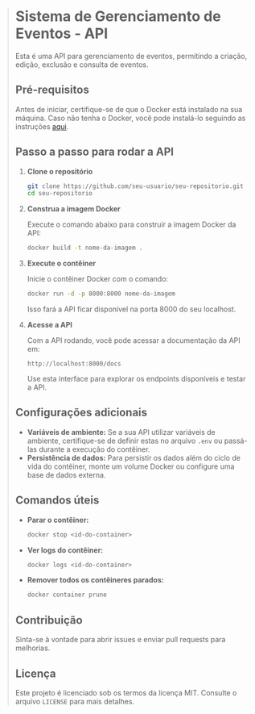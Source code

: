 > # Sistema de Gerenciamento de Eventos - API
> 
> Esta é uma API para gerenciamento de eventos, permitindo a criação, edição, exclusão e consulta de eventos. 
> 
> ## Pré-requisitos
> 
> Antes de iniciar, certifique-se de que o Docker está instalado na sua máquina. Caso não tenha o Docker, você pode instalá-lo seguindo as instruções [aqui](https://docs.docker.com/get-docker/).
> 
> ## Passo a passo para rodar a API
> 
> 1. **Clone o repositório**
> 
>    ```bash
>    git clone https://github.com/seu-usuario/seu-repositorio.git
>    cd seu-repositorio
>    ```
> 
> 2. **Construa a imagem Docker**
> 
>    Execute o comando abaixo para construir a imagem Docker da API:
> 
>    ```bash
>    docker build -t nome-da-imagem .
>    ```
> 
> 3. **Execute o contêiner**
> 
>    Inicie o contêiner Docker com o comando:
> 
>    ```bash
>    docker run -d -p 8000:8000 nome-da-imagem
>    ```
> 
>    Isso fará a API ficar disponível na porta 8000 do seu localhost.
> 
> 4. **Acesse a API**
> 
>    Com a API rodando, você pode acessar a documentação da API em:
> 
>    ```
>    http://localhost:8000/docs
>    ```
> 
>    Use esta interface para explorar os endpoints disponíveis e testar a API.
> 
> ## Configurações adicionais
> 
> - **Variáveis de ambiente:** Se a sua API utilizar variáveis de ambiente, certifique-se de definir estas no arquivo `.env` ou passá-las durante a execução do contêiner.
> - **Persistência de dados:** Para persistir os dados além do ciclo de vida do contêiner, monte um volume Docker ou configure uma base de dados externa.
> 
> ## Comandos úteis
> 
> - **Parar o contêiner:**
> 
>   ```bash
>   docker stop <id-do-container>
>   ```
> 
> - **Ver logs do contêiner:**
> 
>   ```bash
>   docker logs <id-do-container>
>   ```
> 
> - **Remover todos os contêineres parados:**
> 
>   ```bash
>   docker container prune
>   ```
> 
> ## Contribuição
> 
> Sinta-se à vontade para abrir issues e enviar pull requests para melhorias.
> 
> ## Licença
> 
> Este projeto é licenciado sob os termos da licença MIT. Consulte o arquivo `LICENSE` para mais detalhes.
